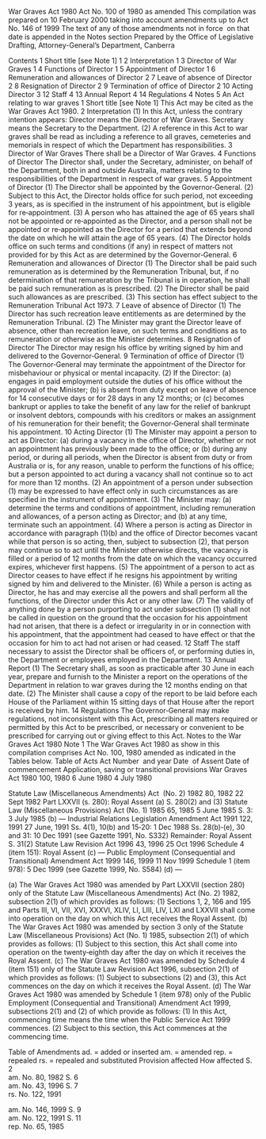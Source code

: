 
War Graves Act 1980
Act No. 100 of 1980 as amended
This compilation was prepared on 10 February 2000 taking into account amendments up to Act No. 146 of 1999
The text of any of those amendments not in force  on that date is appended in the Notes section
Prepared by the Office of Legislative Drafting, Attorney-General’s Department, Canberra
  
  
  
Contents
1	Short title [see Note 1]	1
2	Interpretation	1
3	Director of War Graves	1
4	Functions of Director	1
5	Appointment of Director	1
6	Remuneration and allowances of Director	2
7	Leave of absence of Director	2
8	Resignation of Director	2
9	Termination of office of Director	2
10	Acting Director	3
12	Staff	4
13	Annual Report	4
14	Regulations	4
Notes		5
An Act relating to war graves
1  Short title [see Note 1]
		This Act may be cited as the War Graves Act 1980.
2  Interpretation
	(1)	In this Act, unless the contrary intention appears:
Director means the Director of War Graves.
Secretary means the Secretary to the Department.
	(2)	A reference in this Act to war graves shall be read as including a reference to all graves, cemeteries and memorials in respect of which the Department has responsibilities.
3  Director of War Graves
		There shall be a Director of War Graves.
4  Functions of Director
		The Director shall, under the Secretary, administer, on behalf of the Department, both in and outside Australia, matters relating to the responsibilities of the Department in respect of war graves.
5  Appointment of Director
	(1)	The Director shall be appointed by the Governor‑General.
	(2)	Subject to this Act, the Director holds office for such period, not exceeding 3 years, as is specified in the instrument of his appointment, but is eligible for re‑appointment.
	(3)	A person who has attained the age of 65 years shall not be appointed or re‑appointed as the Director, and a person shall not be appointed or re‑appointed as the Director for a period that extends beyond the date on which he will attain the age of 65 years.
	(4)	The Director holds office on such terms and conditions (if any) in respect of matters not provided for by this Act as are determined by the Governor‑General.
6  Remuneration and allowances of Director
	(1)	The Director shall be paid such remuneration as is determined by the Remuneration Tribunal, but, if no determination of that remuneration by the Tribunal is in operation, he shall be paid such remuneration as is prescribed.
	(2)	The Director shall be paid such allowances as are prescribed.
	(3)	This section has effect subject to the Remuneration Tribunal Act 1973.
7  Leave of absence of Director
	(1)	The Director has such recreation leave entitlements as are determined by the Remuneration Tribunal.
	(2)	The Minister may grant the Director leave of absence, other than recreation leave, on such terms and conditions as to remuneration or otherwise as the Minister determines.
8  Resignation of Director
		The Director may resign his office by writing signed by him and delivered to the Governor‑General.
9  Termination of office of Director
	(1)	The Governor‑General may terminate the appointment of the Director for misbehaviour or physical or mental incapacity.
	(2)	If the Director:
	(a)	engages in paid employment outside the duties of his office without the approval of the Minister;
	(b)	is absent from duty except on leave of absence for 14 consecutive days or for 28 days in any 12 months; or
	(c)	becomes bankrupt or applies to take the benefit of any law for the relief of bankrupt or insolvent debtors, compounds with his creditors or makes an assignment of his remuneration for their benefit;
the Governor‑General shall terminate his appointment.
10  Acting Director
	(1)	The Minister may appoint a person to act as Director:
	(a)	during a vacancy in the office of Director, whether or not an appointment has previously been made to the office; or
	(b)	during any period, or during all periods, when the Director is absent from duty or from Australia or is, for any reason, unable to perform the functions of his office;
but a person appointed to act during a vacancy shall not continue so to act for more than 12 months.
	(2)	An appointment of a person under subsection (1) may be expressed to have effect only in such circumstances as are specified in the instrument of appointment.
	(3)	The Minister may:
	(a)	determine the terms and conditions of appointment, including remuneration and allowances, of a person acting as Director; and
	(b)	at any time, terminate such an appointment.
	(4)	Where a person is acting as Director in accordance with paragraph (1)(b) and the office of Director becomes vacant while that person is so acting, then, subject to subsection (2), that person may continue so to act until the Minister otherwise directs, the vacancy is filled or a period of 12 months from the date on which the vacancy occurred expires, whichever first happens.
	(5)	The appointment of a person to act as Director ceases to have effect if he resigns his appointment by writing signed by him and delivered to the Minister.
	(6)	While a person is acting as Director, he has and may exercise all the powers and shall perform all the functions, of the Director under this Act or any other law.
	(7)	The validity of anything done by a person purporting to act under subsection (1) shall not be called in question on the ground that the occasion for his appointment had not arisen, that there is a defect or irregularity in or in connection with his appointment, that the appointment had ceased to have effect or that the occasion for him to act had not arisen or had ceased.
12  Staff
		The staff necessary to assist the Director shall be officers of, or performing duties in, the Department or employees employed in the Department.
13  Annual Report
	(1)	The Secretary shall, as soon as practicable after 30 June in each year, prepare and furnish to the Minister a report on the operations of the Department in relation to war graves during the 12 months ending on that date.
	(2)	The Minister shall cause a copy of the report to be laid before each House of the Parliament within 15 sitting days of that House after the report is received by him.
14  Regulations
		The Governor‑General may make regulations, not inconsistent with this Act, prescribing all matters required or permitted by this Act to be prescribed, or necessary or convenient to be prescribed for carrying out or giving effect to this Act. 
Notes to the War Graves Act 1980
Note 1
The War Graves Act 1980 as show in this compilation comprises Act No. 100, 1980 amended as indicated in the Tables below.
Table of Acts
Act
Number  and year
Date  of Assent
Date of commencement
Application, saving or transitional provisions
War Graves Act 1980
100, 1980
6 June 1980
4 July 1980

Statute Law (Miscellaneous Amendments) Act  (No. 2) 1982
80, 1982
22 Sept 1982
Part LXXVII (s. 280): Royal Assent (a)
S. 280(2) and (3)
Statute Law (Miscellaneous Provisions) Act (No. 1) 1985
65, 1985
5 June 1985
S. 3: 3 July 1985 (b)
—
Industrial Relations Legislation Amendment Act 1991
122, 1991
27 June, 1991
Ss. 4(1), 10(b) and 15‑20: 1 Dec 1988 Ss. 28(b)‑(e), 30 and 31: 10 Dec 1991 (see Gazette 1991, No. S332) Remainder: Royal Assent
S. 31(2)
Statute Law Revision Act 1996
43, 1996
25 Oct 1996
Schedule 4 (item 151): Royal Assent (c)
— 
Public Employment (Consequential and Transitional) Amendment Act 1999
146, 1999
11 Nov 1999
Schedule 1 (item 978): 5 Dec 1999 (see Gazette 1999, No. S584) (d)
—

(a)	The War Graves Act 1980 was amended by Part LXXVII (section 280) only of the Statute Law (Miscellaneous Amendments) Act (No. 2) 1982, subsection 2(1) of which provides as follows:
	(1)	Sections 1, 2, 166 and 195 and Parts III, VI, VII, XVI, XXXVI, XLIV, LI, LIII, LIV, LXI and LXXVII shall come into operation on the day on which this Act receives the Royal Assent.
(b)	The War Graves Act 1980 was amended by section 3 only of the Statute Law (Miscellaneous Provisions) Act (No. 1) 1985, subsection 2(1) of which provides as follows:
	(1)	Subject to this section, this Act shall come into operation on the twenty‑eighth day after the day on which it receives the Royal Assent.
(c)	The War Graves Act 1980 was amended by Schedule 4 (item 151) only of the Statute Law Revision Act 1996, subsection 2(1) of which provides as follows:
	(1)	Subject to subsections (2) and (3), this Act commences on the day on which it receives the Royal Assent.
(d)	The War Graves Act 1980 was amended by Schedule 1 (item 978) only of the Public Employment (Consequential and Transitional) Amendment Act 1999, subsections 2(1) and (2) of which provide as follows:
	(1)	In this Act, commencing time means the time when the Public Service Act 1999 commences.
	(2)	Subject to this section, this Act commences at the commencing time.

Table of Amendments
ad. = added or inserted      am. = amended      rep. = repealed      rs. = repealed and substituted
Provision affected
How affected
S. 2	
am. No. 80, 1982
S. 6	
am. No. 43, 1996
S. 7	
rs. No. 122, 1991

am. No. 146, 1999
S. 9	
am. No. 122, 1991
S. 11	
rep. No. 65, 1985 


